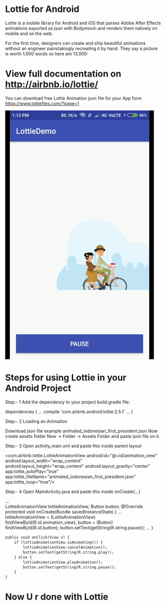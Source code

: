 # Lottie for Android

Lottie is a mobile library for Android and iOS that parses Adobe After Effects animations exported as json with Bodymovin and renders them natively on mobile and on the web.

For the first time, designers can create and ship beautiful animations without an engineer painstakingly recreating it by hand. They say a picture is worth 1,000 words so here are 13,000:

# View full documentation on http://airbnb.io/lottie/

You can download free Lottie Animation json file for your App form https://www.lottiefiles.com/?page=1

![alt tag](https://github.com/abhishekkrsoni/LottieDemo/blob/master/lottieDemo.gif "Demo of this App")

# Steps for using Lottie in your Android Project 

Step:- 1
  Add the dependency to your project build.gradle file:

dependencies {
    ...
    compile 'com.airbnb.android:lottie:2.5.1'
    ...
}

Step:- 2
  Loading an Animation
  
Download json file example animated_indonesian_first_president.json
Now create assets folder New -> Folder -> Assets Folder   and paste json file on it.

Step:- 3
  Open activity_main.xml and paste this inside parent layout
  
<com.airbnb.lottie.LottieAnimationView
        android:id="@+id/animation_view"
        android:layout_width="wrap_content"
        android:layout_height="wrap_content"
        android:layout_gravity="center"
        app:lottie_autoPlay="true"
        app:lottie_fileName="animated_indonesian_first_president.json"
        app:lottie_loop="true"/>
        
       
Step:- 4
    Open MainActivity.java and paste this inside onCreate(...)

...    
LottieAnimationView lottieAnimationView;
    Button button;
    @Override
    protected void onCreate(Bundle savedInstanceState) {
        ...
        lottieAnimationView = (LottieAnimationView) findViewById(R.id.animation_view);
        button = (Button) findViewById(R.id.button);
        button.setText(getString(R.string.pause));
        ...
    }
    
    public void onClick(View v) {
        if (lottieAnimationView.isAnimating()) {
            lottieAnimationView.cancelAnimation();
            button.setText(getString(R.string.play));
        } else {
            lottieAnimationView.playAnimation();
            button.setText(getString(R.string.pause));
        }
    }
  
# Now U r done with Lottie

